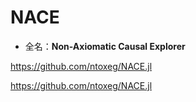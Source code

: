 # NACE

- 全名：**Non-Axiomatic Causal Explorer**

<https://github.com/ntoxeg/NACE.jl>

<https://github.com/ntoxeg/NACE.jl>
